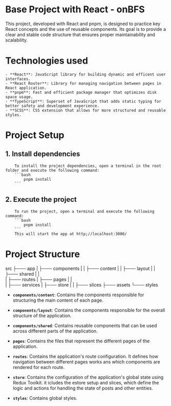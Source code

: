 # Base Project with React - onBFS
This project, developed with React and pnpm, is designed to practice key React concepts and the use of reusable components. Its goal is to provide a clear and stable code structure that ensures proper maintainability and scalability.

 # Technologies used
    - **React**: JavaScript library for building dynamic and efficent user interfaces.
    - **React Router**: Library for managing navigation between pages in React application.
    - **pnpm**: Fast and efficient package manager that optimizes disk space usage.
    - **TypeScript**: Superset of JavaScript that adds static typing for better safety and development experience.
    - **SCSS**: CSS extension that allows for more structured and reusable styles.

# Project Setup
 ## 1. Install dependencies 
        To install the project dependencies, open a terminal in the root folder and execute the following command:
        ```bash
            pnpm install
        ```

 ## 2. Execute the project
        To run the project, open a terminal and execute the following command:
        ```bash
            pnpm install
        ```
        This will start the app at http;//localhost:3000/


# Project Structure
src
├─── app
|    ├─── components
|    |    ├─── content
|    |    ├─── layout
|    |    ├─── shared
|    |    
|    ├─── routes
|    ├─── pages
|    |    
|    ├─── services
|    ├─── store
|    |    ├─── slices
├─── assets
└─── styles

- **`components/content`**: Contains the components responsible for structuring the main content of each page.
- **`components/layout`**: Contains the components responsible for the overall structure of the application.
- **`components/shared`**: Contains reusable components that can be used across different parts of the application.

- **`pages`**: Contains the files that represent the different pages of the application.

- **`routes`**: Contains the application's route configuration. It defines how navigation between different pages works ans which components are rendered for each route.

- **`store`**: Contains the configuration of the application's global state using Redux Toolkit. it icludes the estore setup and slices, which define the logic and actions for handling the state of posts and other entities.

- **`styles`**: Contains global styles.
